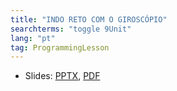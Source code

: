```yaml
---
title: "INDO RETO COM O GIROSCÓPIO"
searchterms: "toggle 9Unit"
lang: "pt"
tag: ProgrammingLesson
---
```

 <ul>
 <li class="ng-binding">Slides:
 <a href="ProgrammingLessons/GyroMoveStraight.pptx">PPTX</a>,
 <a href="ProgrammingLessons/GyroMoveStraight.pdf">PDF</a>
 </li>
 </ul>
